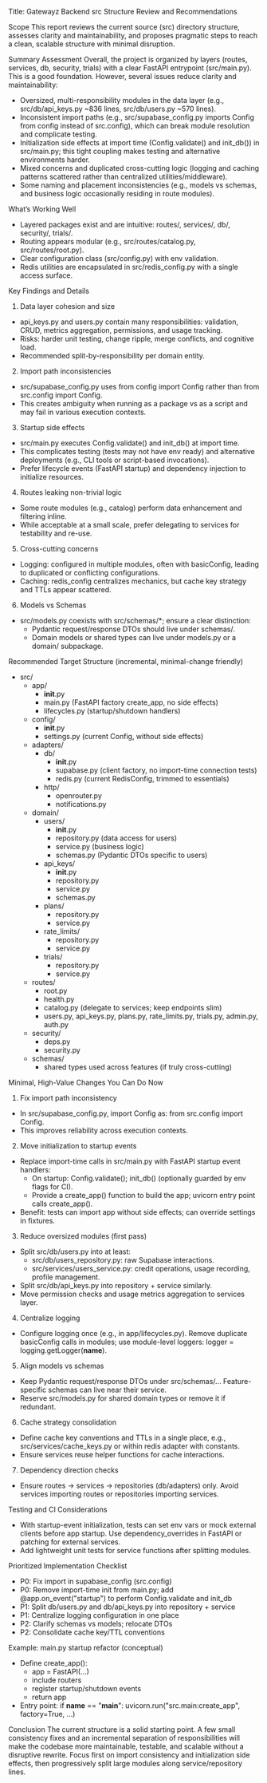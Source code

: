 Title: Gatewayz Backend src Structure Review and Recommendations

Scope
This report reviews the current source (src) directory structure, assesses clarity and maintainability, and proposes pragmatic steps to reach a clean, scalable structure with minimal disruption.

Summary Assessment
Overall, the project is organized by layers (routes, services, db, security, trials) with a clear FastAPI entrypoint (src/main.py). This is a good foundation. However, several issues reduce clarity and maintainability:
- Oversized, multi-responsibility modules in the data layer (e.g., src/db/api_keys.py ~836 lines, src/db/users.py ~570 lines).
- Inconsistent import paths (e.g., src/supabase_config.py imports Config from config instead of src.config), which can break module resolution and complicate testing.
- Initialization side effects at import time (Config.validate() and init_db()) in src/main.py; this tight coupling makes testing and alternative environments harder.
- Mixed concerns and duplicated cross-cutting logic (logging and caching patterns scattered rather than centralized utilities/middleware).
- Some naming and placement inconsistencies (e.g., models vs schemas, and business logic occasionally residing in route modules).

What’s Working Well
- Layered packages exist and are intuitive: routes/, services/, db/, security/, trials/.
- Routing appears modular (e.g., src/routes/catalog.py, src/routes/root.py).
- Clear configuration class (src/config.py) with env validation.
- Redis utilities are encapsulated in src/redis_config.py with a single access surface.

Key Findings and Details
1) Data layer cohesion and size
- api_keys.py and users.py contain many responsibilities: validation, CRUD, metrics aggregation, permissions, and usage tracking.
- Risks: harder unit testing, change ripple, merge conflicts, and cognitive load.
- Recommended split-by-responsibility per domain entity.

2) Import path inconsistencies
- src/supabase_config.py uses from config import Config rather than from src.config import Config.
- This creates ambiguity when running as a package vs as a script and may fail in various execution contexts.

3) Startup side effects
- src/main.py executes Config.validate() and init_db() at import time.
- This complicates testing (tests may not have env ready) and alternative deployments (e.g., CLI tools or script-based invocations).
- Prefer lifecycle events (FastAPI startup) and dependency injection to initialize resources.

4) Routes leaking non-trivial logic
- Some route modules (e.g., catalog) perform data enhancement and filtering inline.
- While acceptable at a small scale, prefer delegating to services for testability and re-use.

5) Cross-cutting concerns
- Logging: configured in multiple modules, often with basicConfig, leading to duplicated or conflicting configurations.
- Caching: redis_config centralizes mechanics, but cache key strategy and TTLs appear scattered.

6) Models vs Schemas
- src/models.py coexists with src/schemas/*; ensure a clear distinction:
  - Pydantic request/response DTOs should live under schemas/.
  - Domain models or shared types can live under models.py or a domain/ subpackage.

Recommended Target Structure (incremental, minimal-change friendly)
- src/
  - app/
    - __init__.py
    - main.py (FastAPI factory create_app, no side effects)
    - lifecycles.py (startup/shutdown handlers)
  - config/
    - __init__.py
    - settings.py (current Config, without side effects)
  - adapters/
    - db/
      - __init__.py
      - supabase.py (client factory, no import-time connection tests)
      - redis.py (current RedisConfig, trimmed to essentials)
    - http/
      - openrouter.py
      - notifications.py
  - domain/
    - users/
      - __init__.py
      - repository.py (data access for users)
      - service.py (business logic)
      - schemas.py (Pydantic DTOs specific to users)
    - api_keys/
      - __init__.py
      - repository.py
      - service.py
      - schemas.py
    - plans/
      - repository.py
      - service.py
    - rate_limits/
      - repository.py
      - service.py
    - trials/
      - repository.py
      - service.py
  - routes/
    - root.py
    - health.py
    - catalog.py (delegate to services; keep endpoints slim)
    - users.py, api_keys.py, plans.py, rate_limits.py, trials.py, admin.py, auth.py
  - security/
    - deps.py
    - security.py
  - schemas/
    - shared types used across features (if truly cross-cutting)

Minimal, High-Value Changes You Can Do Now
1) Fix import path inconsistency
- In src/supabase_config.py, import Config as: from src.config import Config.
- This improves reliability across execution contexts.

2) Move initialization to startup events
- Replace import-time calls in src/main.py with FastAPI startup event handlers:
  - On startup: Config.validate(); init_db() (optionally guarded by env flags for CI).
  - Provide a create_app() function to build the app; uvicorn entry point calls create_app().
- Benefit: tests can import app without side effects; can override settings in fixtures.

3) Reduce oversized modules (first pass)
- Split src/db/users.py into at least:
  - src/db/users_repository.py: raw Supabase interactions.
  - src/services/users_service.py: credit operations, usage recording, profile management.
- Split src/db/api_keys.py into repository + service similarly.
- Move permission checks and usage metrics aggregation to services layer.

4) Centralize logging
- Configure logging once (e.g., in app/lifecycles.py). Remove duplicate basicConfig calls in modules; use module-level loggers: logger = logging.getLogger(__name__).

5) Align models vs schemas
- Keep Pydantic request/response DTOs under src/schemas/... Feature-specific schemas can live near their service.
- Reserve src/models.py for shared domain types or remove it if redundant.

6) Cache strategy consolidation
- Define cache key conventions and TTLs in a single place, e.g., src/services/cache_keys.py or within redis adapter with constants.
- Ensure services reuse helper functions for cache interactions.

7) Dependency direction checks
- Ensure routes -> services -> repositories (db/adapters) only. Avoid services importing routes or repositories importing services.

Testing and CI Considerations
- With startup-event initialization, tests can set env vars or mock external clients before app startup. Use dependency_overrides in FastAPI or patching for external services.
- Add lightweight unit tests for service functions after splitting modules.

Prioritized Implementation Checklist
- P0: Fix import in supabase_config (src.config)
- P0: Remove import-time init from main.py; add @app.on_event("startup") to perform Config.validate and init_db
- P1: Split db/users.py and db/api_keys.py into repository + service
- P1: Centralize logging configuration in one place
- P2: Clarify schemas vs models; relocate DTOs
- P2: Consolidate cache key/TTL conventions

Example: main.py startup refactor (conceptual)
- Define create_app():
  - app = FastAPI(...)
  - include routers
  - register startup/shutdown events
  - return app
- Entry point: if __name__ == "__main__": uvicorn.run("src.main:create_app", factory=True, ...)

Conclusion
The current structure is a solid starting point. A few small consistency fixes and an incremental separation of responsibilities will make the codebase more maintainable, testable, and scalable without a disruptive rewrite. Focus first on import consistency and initialization side effects, then progressively split large modules along service/repository lines.
